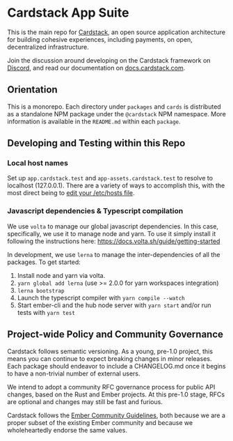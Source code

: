 # Cardstack App Suite

This is the main repo for [Cardstack](https://www.cardstack.com/), an open source application architecture for building cohesive experiences, including payments, on open, decentralized infrastructure.

Join the discussion around developing on the Cardstack framework on [Discord](https://discord.gg/apepFje), and read our documentation on [docs.cardstack.com](https://docs.cardstack.com).

## Orientation

This is a monorepo. Each directory under `packages` and `cards` is distributed as a standalone NPM package under the `@cardstack` NPM namespace.
More information is available in the `README.md` within each `package`.

## Developing and Testing within this Repo

### Local host names

Set up `app.cardstack.test` and `app-assets.cardstack.test` to resolve to localhost (127.0.0.1). There are a variety of ways to accomplish this, with the most direct being to [edit your /etc/hosts file](https://linuxize.com/post/how-to-edit-your-hosts-file/).

### Javascript dependencies & Typescript compilation

We use `volta` to manage our global javascript dependencies. In this case, specifically, we use it to manage node and yarn. To use it simply install it following the instructions here: https://docs.volta.sh/guide/getting-started

In development, we use `lerna` to manage the inter-dependencies of all the packages. To get started:

 1. Install node and yarn via volta.
 2. `yarn global add lerna` (use >= 2.0.0 for yarn workspaces integration)
 3. `lerna bootstrap`
 4. Launch the typescript compiler with `yarn compile --watch`
 5. Start ember-cli and the hub node server with `yarn start` and/or run tests with `yarn test`

## Project-wide Policy and Community Governance

Cardstack follows semantic versioning. As a young, pre-1.0 project, this means you can continue to expect breaking changes in minor releases. Each package should endeavor to include a CHANGELOG.md once it begins to have a non-trivial number of external users.

We intend to adopt a community RFC governance process for public API changes, based on the Rust and Ember projects. At this pre-1.0 stage, RFCs are optional and changes may still be fast and furious.

Cardstack follows the [Ember Community Guidelines](https://emberjs.com/guidelines/), both because we are a proper subset of the existing Ember community and because we wholeheartedly endorse the same values.

